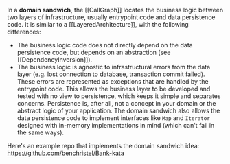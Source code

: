 In a **domain sandwich**, the [[CallGraph]] locates the business logic between two layers of infrastructure, usually entrypoint code and data persistence code. It is similar to a [[LayeredArchitecture]], with the following differences:

- The business logic code does not directly depend on the data persistence code, but depends on an abstraction (see [[DependencyInversion]]).
- The business logic is agnostic to infrastructural errors from the data layer (e.g. lost connection to database, transaction commit failed). These errors are represented as exceptions that are handled by the entrypoint code. This allows the business layer to be developed and tested with no view to persistence, which keeps it simple and separates concerns. Persistence is, after all, not a concept in your domain or the abstract logic of your application. The domain sandwich also allows the data persistence code to implement interfaces like `Map` and `Iterator` designed with in-memory implementations in mind (which can't fail in the same ways).

Here's an example repo that implements the domain sandwich idea: https://github.com/benchristel/Bank-kata